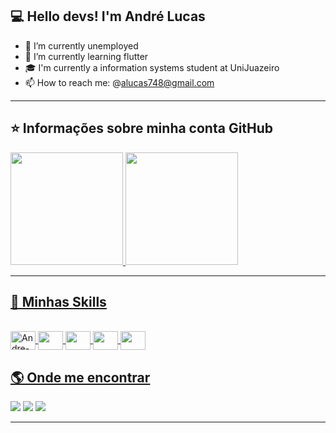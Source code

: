 ## 💻 Hello devs! I'm André Lucas

- 🔭 I’m currently unemployed
- 🌱 I’m currently learning flutter
- 🎓 I'm currently a information systems student at UniJuazeiro
- 📫 How to reach me: @alucas748@gmail.com

----

## ⭐ Informações sobre minha conta GitHub

<div>
  <a href="https://github.com/andrelucasv">
  <img height="180em" src="https://github-readme-stats.vercel.app/api?username=andrelucasv&show_icons=true&theme=transparent">
  <img height="180em" src="https://github-readme-stats.vercel.app/api/top-langs/?username=andrelucasv&layout=compact&theme=transparent">
</div>
  
----

## 🚀 Minhas Skills
  
<div style="display: inline_block"><br>
  <img align="center" height="30" width="40" alt="Andre-HTML" src="https://cdn.jsdelivr.net/gh/devicons/devicon/icons/html5/html5-original.svg">
  <img align="center" height="30" width="40" src="https://cdn.jsdelivr.net/gh/devicons/devicon/icons/css3/css3-original.svg">
  <img align="center" height="30" width="40" src="https://cdn.jsdelivr.net/gh/devicons/devicon/icons/javascript/javascript-original.svg">
  <img align="center" height="30" width="40" src="https://cdn.jsdelivr.net/gh/devicons/devicon/icons/flutter/flutter-original.svg">
  <img align="center" height="30" width="40" src="https://cdn.jsdelivr.net/gh/devicons/devicon/icons/dart/dart-original.svg">
</div>
  
## 🌎 Onde me encontrar
  
<div>
  <a href="https://instagram.com/andrelucaasv" target="_blank"><img src="https://img.shields.io/badge/-Instagram-%23E4405F?style=for-the-badge&logo=instagram&logoColor=white" target="_blank"></a>
  <a href = "mailto:alucas748@gmail.com"><img src="https://img.shields.io/badge/-Gmail-%23333?style=for-the-badge&logo=gmail&logoColor=white" target="_blank"></a>
  <a href="https://www.linkedin.com/in/andré-lucas-99606320a" target="_blank"><img src="https://img.shields.io/badge/-LinkedIn-%230077B5?style=for-the-badge&logo=linkedin&logoColor=white" target="_blank"></a>
</div>
  
----
